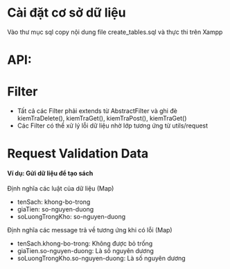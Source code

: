 <h1>Cài đặt cơ sở dữ liệu</h1>
<p>Vào thư mục sql copy nội dung file create_tables.sql và thực thi trên Xampp</p>

<h1>API: <a></a></h1>

<h1>Filter</h1>
<ul>
    <li>Tất cả các Filter phải extends từ AbstractFilter và ghi đè kiemTraDelete(), kiemTraGet(), kiemTraPost(), kiemTraGet()</li>
    <li>Các Filter có thể xử lý lỗi dữ liệu nhờ lớp tương ứng từ utils/request</li>
</ul>

<h1>Request Validation Data</h1>
<h4>Ví dụ: Gửi dữ liệu để tạo sách</h4>
<p>Định nghĩa các luật của dữ liệu (Map)</p>
<ul>
    <li>tenSach: khong-bo-trong</li>
    <li>giaTien: so-nguyen-duong</li>
    <li>soLuongTrongKho: so-nguyen-duong</li>
</ul>
<p>Định nghĩa các message trả về tương ứng khi có lỗi (Map)</p>
<ul>
    <li>tenSach.khong-bo-trong: Không được bỏ trống</li>
    <li>giaTien.so-nguyen-duong: Là số nguyên dương</li>
    <li>soLuongTrongKho.so-nguyen-duong: Là số nguyên dương</li>
</ul>